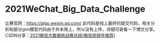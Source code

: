 # 2021WeChat_Big_Data_Challenge
比赛官网：https://algo.weixin.qq.com/
此代码是线上最终的提交代码，相关分析和部分gnn模型代码由于并未用上，所以没有上传，详细可查看一下博文分享。
CSDN分享：[2021微信大数据挑战赛总结(微信视频号推荐)](https://blog.csdn.net/qq_26593695/article/details/119605393?spm=1001.2014.3001.5501)
